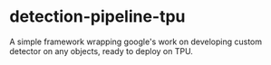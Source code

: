 # detection-pipeline-tpu
A simple framework wrapping google's work on developing custom detector on any objects, ready to deploy on TPU. 
